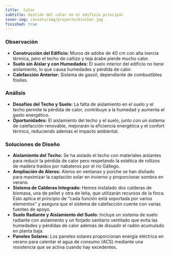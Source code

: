 ```yaml
---
title:  Calor
subtitle: Gestión del calor en el edificio principal
cover-img: /assets/img/proyecto/biochar.jpg
finished: true
---
```


### Observación  
- **Construcción del Edificio:** Muros de adobe de 40 cm con alta inercia térmica, pero el techo de cañizo y teja árabe pierde mucho calor.
- **Suelo sin Aislar y con Humedades:** El suelo interior del edificio no tiene aislamiento, lo que causa humedades y pérdida de calor.
- **Calefacción Anterior:** Sistema de gasoil, dependiente de combustibles fósiles.  

### Análisis  
- **Desafíos del Techo y Suelo:** La falta de aislamiento en el suelo y el techo permite la pérdida de calor, contribuye a la humedad y aumenta el gasto energético.
- **Oportunidades:** El aislamiento del techo y el suelo, junto con un sistema de calefacción renovable, mejorarán la eficiencia energética y el confort térmico, reduciendo además el impacto ambiental.

### Soluciones de Diseño  
- **Aislamiento del Techo:** Se ha aislado el techo con materiales aislantes para reducir la pérdida de calor pero respetando la estética de rollizos de madera traídos por nabateros por el rio Gállego.
- **Ampliación de Aleros:** Aleros en ventanas y porche se han disñado para maximizar la captación solar en invierno y proporcionar sombra en verano.
- **Sistema de Calderas Integrado:** Hemos instalado dos calderas de biomasa, una de pellet y otra de leña, que utilizarán recursos de la finca. Esto aplica el principio de "cada función está soportada por varios elementos" y asegura que el sistema de calefacción cuente con varias fuentes de apoyo.
- **Suelo Radiante y Aislamiento del Suelo:** Incluye un sistema de suelo radiante con aislamiento y un forjado sanitario ventilado que evita las humedades y pérdidas de calor además de disuadir el radón acumulado en planta baja.
- **Paneles Solares:** Los paneles solares proporcionan energía eléctrica en verano para calentar el agua de consumo (ACS) mediante una resistencia que se activa cuando hay excedentes.





